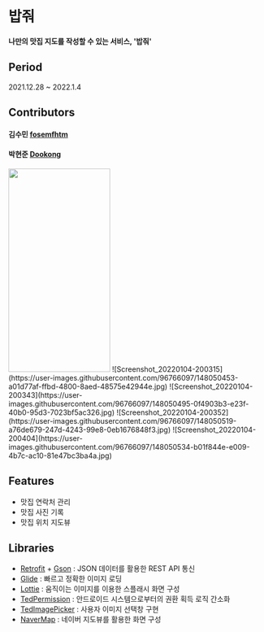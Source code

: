 # 밥줘

#### 나만의 맛집 지도를 작성할 수 있는 서비스, '밥줘'

## Period
2021.12.28 ~ 2022.1.4

## Contributors

#### 김수민 [fosemfhtm](https://github.com/fosemfhtm)
#### 박현준 [Dookong](https://github.com/Dookong)

<img src="https://user-images.githubusercontent.com/96766097/148050366-dc45074e-f735-4310-b299-7c92bbb726ac.jpg" width="200" height="400"/>
![Screenshot_20220104-200315](https://user-images.githubusercontent.com/96766097/148050453-a01d77af-ffbd-4800-8aed-48575e42944e.jpg)
![Screenshot_20220104-200343](https://user-images.githubusercontent.com/96766097/148050495-0f4903b3-e23f-40b0-95d3-7023bf5ac326.jpg)
![Screenshot_20220104-200352](https://user-images.githubusercontent.com/96766097/148050519-a76de679-247d-4243-99e8-0eb1676848f3.jpg)
![Screenshot_20220104-200404](https://user-images.githubusercontent.com/96766097/148050534-b01f844e-e009-4b7c-ac10-81e47bc3ba4a.jpg)

## Features

- 맛집 연락처 관리
- 맛집 사진 기록
- 맛집 위치 지도뷰

## Libraries

- [Retrofit](https://square.github.io/retrofit/) + [Gson](https://github.com/google/gson) : JSON 데이터를 활용한 REST API 통신
- [Glide](https://github.com/bumptech/glide) : 빠르고 정확한 이미지 로딩
- [Lottie](https://github.com/airbnb/lottie-android) : 움직이는 이미지를 이용한 스플래시 화면 구성
- [TedPermission](https://github.com/ParkSangGwon/TedPermission) : 안드로이드 시스템으로부터의 권환 획득 로직 간소화
- [TedImagePicker](https://github.com/ParkSangGwon/TedImagePicker) : 사용자 이미지 선택창 구현
- [NaverMap](https://www.ncloud.com/product/applicationService/maps) : 네이버 지도뷰를 활용한 화면 구성
